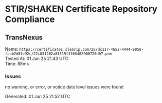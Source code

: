 # STIR/SHAKEN Certificate Repository Compliance

## TransNexus

Name: `https://certificates.clearip.com/257dc117-4652-4444-9058-fceb2d81e92c/22c031202a81519f1366488900720d07.pem`\
Tested At: 01 Jun 25 21:43 UTC\
Time: 88ms

### Issues

no warning, or error, or notice date level issues were found

Generated: 01 Jun 25 21:52 UTC
